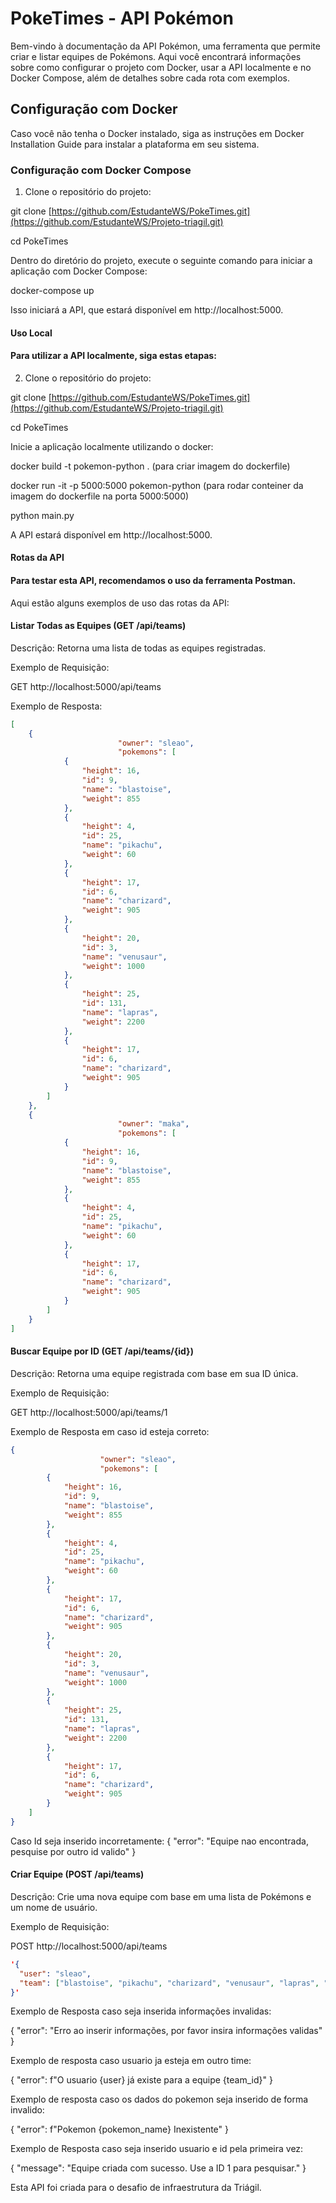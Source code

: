 # PokeTimes - API Pokémon
Bem-vindo à documentação da API Pokémon, uma ferramenta que permite criar e listar equipes de Pokémons. 
Aqui você encontrará informações sobre como configurar o projeto com Docker, usar a API localmente e no Docker Compose, além de detalhes sobre cada rota com exemplos.

## Configuração com Docker
Caso você não tenha o Docker instalado, siga as instruções em Docker Installation Guide para instalar a plataforma em seu sistema.

### Configuração com Docker Compose
1. Clone o repositório do projeto:

git clone [https://github.com/EstudanteWS/PokeTimes.git](https://github.com/EstudanteWS/Projeto-triagil.git)

cd PokeTimes

Dentro do diretório do projeto, execute o seguinte comando para iniciar a aplicação com Docker Compose:

docker-compose up

Isso iniciará a API, que estará disponível em http://localhost:5000.

#### Uso Local
#### Para utilizar a API localmente, siga estas etapas:

2. Clone o repositório do projeto:

git clone [https://github.com/EstudanteWS/PokeTimes.git](https://github.com/EstudanteWS/Projeto-triagil.git)

cd PokeTimes

Inicie a aplicação localmente utilizando o docker:

docker build -t pokemon-python . (para criar imagem do dockerfile)

docker run -it -p 5000:5000 pokemon-python (para rodar conteiner da imagem do dockerfile na porta 5000:5000)

python main.py

A API estará disponível em http://localhost:5000.

#### Rotas da API
#### Para testar esta API, recomendamos o uso da ferramenta Postman.

Aqui estão alguns exemplos de uso das rotas da API:

#### Listar Todas as Equipes (GET /api/teams)
Descrição: Retorna uma lista de todas as equipes registradas.

Exemplo de Requisição:

GET http://localhost:5000/api/teams

Exemplo de Resposta:
```json
[
	{
		                "owner": "sleao",
		                "pokemons": [
			{
				"height": 16,
				"id": 9,
				"name": "blastoise",
				"weight": 855
			},
			{
				"height": 4,
				"id": 25,
				"name": "pikachu",
				"weight": 60
			},
			{
				"height": 17,
				"id": 6,
				"name": "charizard",
				"weight": 905
			},
			{
				"height": 20,
				"id": 3,
				"name": "venusaur",
				"weight": 1000
			},
			{
				"height": 25,
				"id": 131,
				"name": "lapras",
				"weight": 2200
			},
			{
				"height": 17,
				"id": 6,
				"name": "charizard",
				"weight": 905
			}
		]
	},
	{
		                "owner": "maka",
		                "pokemons": [
			{
				"height": 16,
				"id": 9,
				"name": "blastoise",
				"weight": 855
			},
			{
				"height": 4,
				"id": 25,
				"name": "pikachu",
				"weight": 60
			},
			{
				"height": 17,
				"id": 6,
				"name": "charizard",
				"weight": 905
			}
		]
	}
]
```
#### Buscar Equipe por ID (GET /api/teams/{id})
Descrição: Retorna uma equipe registrada com base em sua ID única.

Exemplo de Requisição:

GET http://localhost:5000/api/teams/1

Exemplo de Resposta em caso id esteja correto:
```json
{
	                "owner": "sleao",
	                "pokemons": [
		{
			"height": 16,
			"id": 9,
			"name": "blastoise",
			"weight": 855
		},
		{
			"height": 4,
			"id": 25,
			"name": "pikachu",
			"weight": 60
		},
		{
			"height": 17,
			"id": 6,
			"name": "charizard",
			"weight": 905
		},
		{
			"height": 20,
			"id": 3,
			"name": "venusaur",
			"weight": 1000
		},
		{
			"height": 25,
			"id": 131,
			"name": "lapras",
			"weight": 2200
		},
		{
			"height": 17,
			"id": 6,
			"name": "charizard",
			"weight": 905
		}
	]
}
```
Caso Id seja inserido incorretamente: 
{
	"error": "Equipe nao encontrada, pesquise por outro id valido"
	}

#### Criar Equipe (POST /api/teams)
Descrição: Crie uma nova equipe com base em uma lista de Pokémons e um nome de usuário.

Exemplo de Requisição:

POST http://localhost:5000/api/teams 
```json
'{
  "user": "sleao",
  "team": ["blastoise", "pikachu", "charizard", "venusaur", "lapras", "charizard"]
}' 
```
Exemplo de Resposta caso seja inserida informações invalidas:

{
	"error": "Erro ao inserir informações, por favor insira informações validas"
	}

Exemplo de resposta caso usuario ja esteja em outro time:

{
	"error": f"O usuario {user} já existe para a equipe {team_id}"
	}

Exemplo de resposta caso os dados do pokemon seja inserido de forma invalido:

{
	"error": f"Pokemon {pokemon_name} Inexistente"
	}

Exemplo de Resposta caso seja inserido usuario e id pela primeira vez:

{
	"message": "Equipe criada com sucesso. Use a ID 1 para pesquisar."
}

Esta API foi criada para o desafio de infraestrutura da Triágil.
